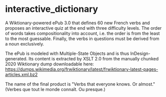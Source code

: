 # interactive_dictionary

A Wiktionary-powered ePub 3.0 that defines 60 new French verbs and proposes an interactive quiz at the end with three difficulty levels. The order of words takes compositionality into account, i.e. the order is from the least to the most guessable. Finally, the verbs in questions must be derived from a noun exclusively.

The ePub is modeled with Multiple-State Objects and is thus InDesign-generated. Its content is extracted by XSLT 2.0 from the manually chunked 2020 Wiktionary dump downloadable here:
https://dumps.wikimedia.org/frwiktionary/latest/frwiktionary-latest-pages-articles.xml.bz2

The name of the final product is "Verbs that everyone knows. Or almost." (Verbes que tout le monde connaît. Ou presque.)
